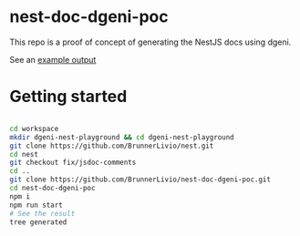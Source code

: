 # nest-doc-dgeni-poc

This repo is a proof of concept of generating the NestJS docs using
dgeni.

See an [example output](https://github.com/BrunnerLivio/nest-doc-dgeni-poc/blob/master/generated/docs/partials/modules/core/NestApplicationContext/index.html)


# Getting started

```sh

cd workspace
mkdir dgeni-nest-playground && cd dgeni-nest-playground
git clone https://github.com/BrunnerLivio/nest.git
cd nest
git checkout fix/jsdoc-comments
cd ..
git clone https://github.com/BrunnerLivio/nest-doc-dgeni-poc.git
cd nest-doc-dgeni-poc
npm i
npm run start
# See the result
tree generated

```
